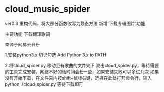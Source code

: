 # cloud_music_spider

ver0.3
  重构代码，将大部分函数改写为静态方法
  新增'下载专辑图片'功能
  
主要功能
  下载翻译歌词

来源于网易云音乐

1.安装python3.x
  切记勾选 Add Python 3.x to PATH

2.将cloud_spider.py 移动至有歌曲的文件夹下
  双击cloud_spider.py，等待需要的工具完成安装，网络不好的话时间会长一些，如果安装失败可以多试几次
  如果没有开始下载，在文件夹内按shift+鼠标右键，选择在此处打开命令行，输入 python .\cloud_spider.py
  等待下载即可

